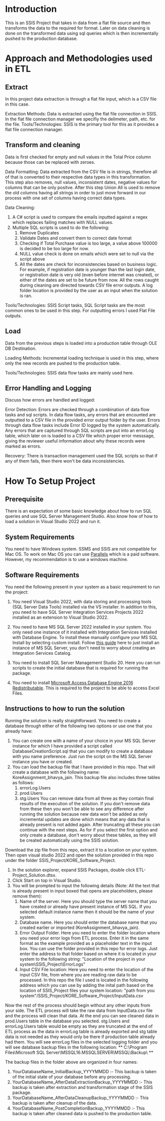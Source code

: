 # Introduction
This is an SSIS Project that takes in data from a flat file source and then transforms the data to the required for format. Later on data cleaning is done on the transformed data using sql queries which is then incrementally pushed to the production database.

# Approach and Methodologies used in ETL

## Extract

In this project data extraction is through a flat file input, which is a CSV file in this case.

Extraction Methods: Data is extracted using the flat file connection in SSIS. In the flat file connection manager we specifiy the delimeter, path, etc. for the file.
Tools/Technologies: SSIS is the primary tool for this as it provides a flat file connection manager.

## Transform and cleaning

Data is first checked for empty and null values in the Total Price column because those can be replaced with zeroes.

Data Formatting: Data extracted from the CSV file is in strings, therefore all of that is converted to their respective data types in this transformation. This step also removes, null values, inconsistent dates, negative values for columns that can be only positve. After this step Union All is used to remove the old columns having all strings in order to just move forward in our process with one set of columns having correct data types.

Data Cleaning:

1. A C# script is used to compare the emails inputted against a regex which replaces failing matches with NULL values.
2. Multiple SQL scripts is used to do the following:
    1. Remove Duplicates
    2. Validate Dates and convert them to correct date format
    3. Checking if Total Purchase value is too large, a value above 100000 is decided to be too large for now.
    4. NULL value check is done on emails which were set to null via the script above
    5. All the dates are check for inconsistencies based on business logic. For example, if registration date is younger than the last login date, or registration date is very old (even before internet was created), or either of the dates are set to be future from now.
All the rows caught during cleaning are directed towards CSV file error outputs. A log folder location is provided by the user as an input when the solution is ran.

Tools/Technologies: SSIS Script tasks, SQL Script tasks are the most common ones to be used in this step. For outputting errors I used Flat File outputs.

## Load

Data from the previous steps is loaded into a production table through OLE DB Destination.

Loading Methods: Incremental loading technique is used in this step, where only the new records are pushed to the production table.

Tools/Technologies: SSIS data flow tasks are mainly used here.

## Error Handling and Logging
Discuss how errors are handled and logged:

Error Detection: Errors are checked through a combination of data flow tasks and sql scripts. In data flow tasks, any errors that are encounted are outputted to a CSV file in the provided error output folder by the user. Errors through data flow tasks include Error ID logged by the system automatically. Any errors that are captured through SQL scripts are put into an errorLog table, which later on is loaded to a CSV file which proper error messsage, giving the reviewer useful information about why these records were marked as errors.

Recovery: There is transaction management used the SQL scripts so that if any of them fails, then there won't be data inconsistencies.

# How To Setup Project

## Prerequisite

There is an expectation of some basic knowledge about how to run SQL queries and use SQL Server Management Studio. Also know how of how to load a solution in Visual Studio 2022 and run it.

## System Requirements

You need to have Windows system. SSMS and SSIS are not compatible for Mac OS. To work on Mac OS you can use [Parallels](https://www.parallels.com/products/desktop/?utm_id=62180888&extensionid={extensionid}&matchtype=e&device=c&devicemodel=&creative=&network=o&placement=&x-source=ppc&msclkid=786a9fce855f13d2e695f96d90417383&utm_source=bing&utm_medium=cpc&utm_campaign=PDfM%20-%20B%20-%20EN%20-%20CA%20-%20PS%20-%20AMER&utm_term=parallels%20for%20mac&utm_content=Parallels%20for%20Mac) which is a paid software. However, my recommendation is to use a windows machine.

## Software Requirements

You need the following present in your system as a basic requirement to run the project:

1. You need Visual Studio 2022, with data storing and processing tools (SQL Server Data Tools) installed via the VS installer. In addition to this, you need to have SQL Server Integration Services Projects 2022 installed as an extension to Visual Studio 2022.

2. You need to have MS SQL Server 2022 installed in your system. You only need one instance of it installed with Integration Services installed with Database Engine. To install these manually configure your MS SQL Install by selecting custom install. Follow [this guide](https://www.mssqltips.com/sqlservertip/6635/install-ssis/) here to just install an instance of MS SQL Server, you don't need to worry about creating an Integration Services Catalog.

3. You need to install SQL Server Management Studio 20. Here you can run scripts to create the initial database that is required for running the package.

4. You need to install [Microsoft Access Database Engine 2016 Redistributable](https://www.microsoft.com/en-us/download/details.aspx?id=54920&irgwc=1&msockid=2e8ccacf04fc6f773d44de0a05c76e5d). This is required to the project to be able to access Excel Files.

## Instructions to how to run the solution

Running the solution is really straightforward. You need to create a database through either of the following two options or use one that you already have:

1. You can create one with a name of your choice in your MS SQL Server instance for which I have provided a script called DatabaseCreationScript.sql that you can modify to create a database with you name preference. Just run the script on the MS SQL Server instance you have or created.
2. You can load the backup file that I have provided in this repo. That will create a database with the following name:
KoreAssignment_bhavya_jain. This backup file also includes three tables as follows:
    1. errorLog.Users
    2. prod.Users
    3. stg.Users
You can remove data from all three as they contain final results of the execution of the solution. If you don't remove data from these then you won't be able to see any difference after running the solution because new data won't be added as only incremental updates are done which means that any data that is already present is not added again. After truncating all these you can continue with the next steps. As for if you select the first option and only create a database, don't worry about these tables, as they will be created automatically using the SSIS solution.


Download the zip file from this repo, extract it to a location on your system. Then open visual studio 2022 and open the solution provided in this repo under the folder SSIS_Project/KORE_Software_Project.

1. In the solution explorer, expand SSIS Packages, double click ETL-Project_Solution.dtsx.
2. Click Start on top in Visual Studio.
3. You will be prompted to input the following details (Note: All the text that is already present in input boxed that opens are placeholders, please remove them):
    1. Name of the server. Here you should type the server name that you have created or already have present instance of MS SQL. If you selected default instance name then it should be the name of your system.
    2. Database name. Here you should enter the database name that you created earlier or imported (KoreAssignment_bhavya_jain).
    3. Error Output Folder. Here you need to enter the folder location where you need your error logs from ETL process. Enter it in the same format as the example provided as a placeholder text in the input box. You can use the folder provided in this repo for error logs. Just enter the address to that folder based on where it is located in your system to the following string: "Location of the project in your system\SSIS_Project\ErrorLogs"
    4. Input CSV File location: Here you need to enter the location of the input CSV file, from where you are reading raw data to be processed. In this repo the file I used is located in the following address which you can use by adding the inital path based on the location of SSIS_Project files your system location: "path from you system"/SSIS_Project/KORE_Software_Project/InputData.csv

Now the rest of the process should begin without any other inputs from your side. The ETL process will take the raw data from InputData.csv file and the process will clean that data. At the end you can see cleaned data in prod.Users table in the database you selected. stg.Users and errorLog.Users table would be empty as they are truncated at the end of ETL process as the data in errorLog table is already exported and stg table data is not needed as they would only be there if production table already had them. You will see errorLog files in the selected logging folder and you will see database backup files in the following location: ** C:\Program Files\Microsoft SQL Server\MSSQL16.MSSQLSERVER\MSSQL\Backup\ **

The backup files in the folder above are organized in four names:
1. YourDatabaseName_InitialBackup_YYYYMMDD :- This backup is taken of the initial state of your database before any processing.
2. YourDatabaseName_AfterDataExtractionBackup_YYYYMMDD :- This backup is taken after extraction and transformation stage of the SSIS package.
3. YourDatabaseName_AfterDataCleanupBackup_YYYYMMDD :- This backup is taken after cleanup of the data.
4. YourDatabaseName_PostCompletionBackup_YYYYMMDD :- This backup is taken after cleaned data is pushed to the production table.


